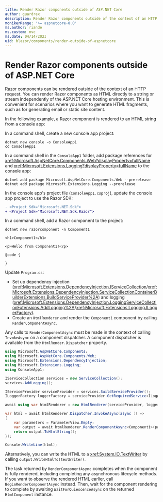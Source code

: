 ```yaml
---
title: Render Razor components outside of ASP.NET Core
author: guardrex
description: Render Razor components outside of the context of an HTTP request.
monikerRange: '>= aspnetcore-8.0'
ms.author: riande
ms.custom: mvc
ms.date: 04/14/2023
uid: blazor/components/render-outside-of-aspnetcore
---
```

# Render Razor components outside of ASP.NET Core

Razor components can be rendered outside of the context of an HTTP request. You can render Razor components as HTML directly to a string or stream independently of the ASP.NET Core hosting environment. This is convenient for scenarios where you want to generate HTML fragments, such as for generating email or static site content.

In the following example, a Razor component is rendered to an HTML string from a console app:

In a command shell, create a new console app project:

```dotnetcli
dotnet new console -o ConsoleApp1
cd ConsoleApp1
```

In a command shell in the `ConsoleApp1` folder, add package references for <xref:Microsoft.AspNetCore.Components.Web?displayProperty=fullName> and <xref:Microsoft.Extensions.Logging?displayProperty=fullName> to the console app:

```dotnetcli
dotnet add package Microsoft.AspNetCore.Components.Web --prerelease
dotnet add package Microsoft.Extensions.Logging --prerelease
```

In the console app's project file (`ConsoleApp1.csproj`), update the console app project to use the Razor SDK:

```diff
- <Project Sdk="Microsoft.NET.Sdk">
+ <Project Sdk="Microsoft.NET.Sdk.Razor">
```

In a command shell, add a Razor component to the project:

```dotnetcli
dotnet new razorcomponent -n Component1
```

```razor
<h1>Component1</h1>

<p>Hello from Component1!</p>

@code {

}
```

Update `Program.cs`:

* Set up dependency injection (<xref:Microsoft.Extensions.DependencyInjection.IServiceCollection>/<xref:Microsoft.Extensions.DependencyInjection.ServiceCollectionContainerBuilderExtensions.BuildServiceProvider%2A>) and logging (<xref:Microsoft.Extensions.DependencyInjection.LoggingServiceCollectionExtensions.AddLogging%2A>/<xref:Microsoft.Extensions.Logging.ILoggerFactory>).
* Create an `HtmlRenderer` and render the `Component1` component by calling `RenderComponentAsync`.

Any calls to `RenderComponentAsync` must be made in the context of calling `InvokeAsync` on a component dispatcher. A component dispatcher is available from the `HtmlRender.Dispatcher` property.

```csharp
using Microsoft.AspNetCore.Components;
using Microsoft.AspNetCore.Components.Web;
using Microsoft.Extensions.DependencyInjection;
using Microsoft.Extensions.Logging;
using ConsoleApp1;

IServiceCollection services = new ServiceCollection();
services.AddLogging();

IServiceProvider serviceProvider = services.BuildServiceProvider();
ILoggerFactory loggerFactory = serviceProvider.GetRequiredService<ILoggerFactory>();

await using var htmlRenderer = new HtmlRenderer(serviceProvider, loggerFactory);

var html = await htmlRenderer.Dispatcher.InvokeAsync(async () =>
{
    var parameters = ParameterView.Empty;
    var output = await htmlRenderer.RenderComponentAsync<Component1>(parameters);
    return output.ToHtmlString();
});

Console.WriteLine(html);
```

Alternatively, you can write the HTML to a <xref:System.IO.TextWriter> by calling `output.WriteHtmlTo(textWriter)`.

The task returned by `RenderComponentAsync` completes when the component is fully rendered, including completing any asynchronous lifecycle methods. If you want to observe the rendered HTML earlier, call `BeginRenderComponentAsync` instead. Then, wait for the component rendering to complete by awaiting `WaitForQuiescenceAsync` on the returned `HtmlComponent` instance.
